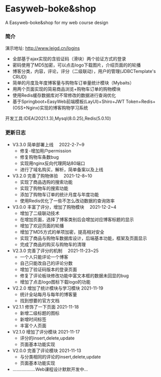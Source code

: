 # Easyweb-boke&shop
A Easyweb-boke&shop for my web course design

### 简介

演示地址: http://www.leigd.cn/logins
- 全部基于ajax实现的含验证码（滑块）两个验证方式的登录
- 密码使用了MD5加密，可以点击logo下载图片，介绍页面的的轮播
- 博客分类，内容，评论，评分（二级联动），用户的管理(JDBCTemplate's CRUD)
- 简单的月度及年度博客量与购物车订单量统计模块（Mybaits）
- 用两个页面实现的简易商品浏览+购物车订单的购物模块
- 使用Redis缓存数据库对不常修改的数据进行查询优化
- 基于Springboot+EasyWeb前端模板(LayUI)+Shiro+JWT Token+Redis+(OSS+Nginx)实现的博客购物学习系统

开发工具:IDEA(2021.1.3),Mysql(8.0.25),Redis(5.0.10)

### 更新日志
- V3.3.0 简单部署上线  2022-2-7~9
  - 修复-增加用户permission
  - 修复购物车条数bug
  - 实现用nginx反向代理网站80端口
  - 进行了域名购买，解析，简单备案以及上线
- V3.2.0 完善了购物体验  2021-12-8~10
  - 实现了商品选购的搜索功能
  - 实现了购物车的搜索功能
  - 添加了购物车订单的统计月度与年度功能
  - 使用Redis优化了一些不怎么改动数据的查询效率
- V3.0.0 丰富了评分，增加了购物模块  2021-12-2~4
  - 增加了二级联动技术
  - 在增加页面，选择了博客类别后会增加对应博客标题的显示
  - 增加了欢迎页面的轮播
  - 增加了MD5方式的单项加密，提高相对安全
  - 实现了商品与购物车数据库设计，后端基本功能，框架及页面显示
  - 完成了商品的购买与购物车的清理
- V2.3.0 完善了评分的机制  2021-11-23~25
  - 一个人只能评论一个博客
  - 自己只能改自己的评论分数
  - 增加了验证码版本的登录页面
  - 修复了评论板块修改功能中富文本框的数据未回显的bug
  - 增加了点击logo图标下载logo的功能
- V2.2.0 增加了统计模块与学习模块 2021-11-19
  - 统计全站每月与每年的博客量
  - 找到想要的官方文档
- V2.1.1 修饰了一下页面 2021-11-18
  - 新增二级标题的图标
  - 新增时间标签
  - 丰富个人页面
- V2.1.0 增加了评分模块 2021-11-17
  - 评分的insert,delete,update
  - 页面基本功能实现
- V2.0.0 完善了评论模块 2021-11-13
  - 与分类相同的评论的insert,delete,update
  - 页面基本功能实现
- ………………Web课程设计默默开发中...
